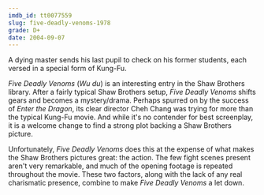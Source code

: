 ```yaml
---
imdb_id: tt0077559
slug: five-deadly-venoms-1978
grade: D+
date: 2004-09-07
---
```


A dying master sends his last pupil to check on his former students, each versed in a special form of Kung-Fu.

_Five Deadly Venoms_ (_Wu du_) is an interesting entry in the Shaw Brothers library. After a fairly typical Shaw Brothers setup, _Five Deadly Venoms_ shifts gears and becomes a mystery/drama. Perhaps spurred on by the success of <span data-imdb-id="tt0070034">_Enter the Dragon_</span>, its clear director Cheh Chang was trying for more than the typical Kung-Fu movie. And while it's no contender for best screenplay, it is a welcome change to find a strong plot backing a Shaw Brothers picture.

Unfortunately, _Five Deadly Venoms_ does this at the expense of what makes the Shaw Brothers pictures great: the action. The few fight scenes present aren't very remarkable, and much of the opening footage is repeated throughout the movie. These two factors, along with the lack of any real charismatic presence, combine to make _Five Deadly Venoms_ a let down.
